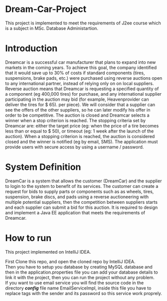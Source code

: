 # Dream-Car-Project
This project is implemented to meet the requirements of J2ee course which is a subject in MSc. Database Administartion.

# Introduction
Dreamcar is a successful car manufacturer that plans to expand into new markets in the coming years. To achieve this goal, the company identified that it would save up to 30% of costs if standard components (tires, suspensions, brake pads, etc.) were purchased using reverse auctions open to any international partner, instead of relying only on on local suppliers. Reverse auction means that Dreamcar is requesting a specified quantity of a component (eg 400,000 tires) for purchase, and any international supplier participating in the auction may bid (for example, Heavenprovider can deliver the tires for $ 65). per piece). We will consider that a supplier can see the offers of the other suppliers, so he can later modify his offer in order to be competitive. The auction is closed and Dreamcar selects a winner when a stop criterion is reached. The stopping criteria set by Dreamcar are: either the target price (eg: when the price of a tire becomes less than or equal to $ 50), or timeout (eg: 1 week after the launch of the auction). When a stopping criterion is reached, the auction is considered closed and the winner is notified (eg by email, SMS). The application must provide users with secure access by using a username / password.

# System Definition
DreamCar is a system that allows the customer (DreamCar) and the supplier to login to the system to benefit of its services. The customer can create a request for bids to supply parts or components such as as wheels, tires, suspension, brake discs, and pads using a reverse auctioneering with multiple potential suppliers, then the competition between suppliers starts and each supplier can submit a bid for this auction. It is required to design and implement a Java EE application that meets the requirements of Dreamcar.

# How to run
This project implemented on IntelliJ IDEA.

First Clone this repo, and open the cloned repo by IntelliJ IDEA.  
Then you have to setup you database by creating MySQL database and then in the application.properties file you can add your database details to link it with the project, then you can run the project without any problem.  
If you want to use email service you will find the source code in the directory ***config*** file name EmailServiceImpl, inside this file you have to replace tags with the sender and its password so this service work proprely.
